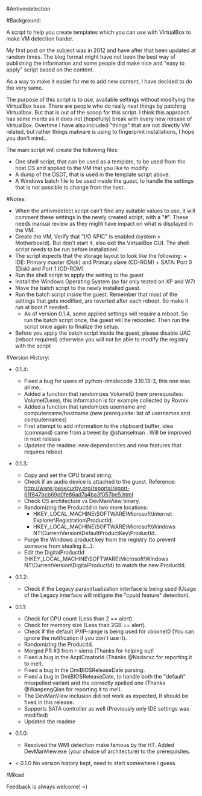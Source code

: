 #Antivmdetection

#Background:

A script to help you create templates which you can use with VirtualBox to make VM detection harder.

My first post on the subject was in 2012 and have after that been updated at random times. The blog format might have not been the best way of publishing the information and some people did make nice and "easy to apply" script based on the content.

As a way to make it easier for me to add new content, I have decided to do the very same.

The purpose of this script is to use, available settings without modifying the VirtualBox base. There are people who do really neat things by patching Virtualbox. But that is out of the scoop for this script. I think this approach has some merits as it does not (hopefully) break with every new release of VirtualBox. 
Overtime I have also included "things" that are not directly VM related, but rather things malware is using to fingerprint installations, I hope you don't mind..

The main script will create the following files: 

* One shell script, that can be used as a template, to be used from the host OS and applied to the VM that you like to modify. 
* A dump of the DSDT, that is used in the template script above. 
* A Windows batch file to be used inside the guest, to handle the settings that is not possible to change from the host.

#Notes:

* When the antivmdetect script can't find any suitable values to use, it will comment these settings in the newly created script, with a "#". These needs manual review as they might have impact on what is displayed in the VM.
* Create the VM, Verify that "I/O APIC" is enabled (system > Motherboard). But don't start it, also exit the VirtualBox GUI. The shell script needs to be run before installation!. 
* The script expects that the storage layout to look like the following:
       + IDE: Primary master (Disk) and Primary slave (CD-ROM)
       + SATA: Port 0 (Disk) and Port 1 (CD-ROM)
* Run the shell script to apply the setting to the guest 
* Install the Windows Operating System (so far only tested on XP and W7) 
* Move the batch script to the newly installed guest.
* Run the batch script inside the guest. Remember that most of the settings that gets modified, are reverted after each reboot. So make it run at boot if needed. 
    + As of version 0.1.4, some applied settings will require a reboot. So run the batch script once, the guest will be rebooted. Then run the script once again to finalize the setup.  
* Before you apply the batch script inside the guest, please disable UAC (reboot required) otherwise you will not be able to modify the registry with the script

#Version History:

* 0.1.4:
    + Fixed a bug for users of python-dmidecode 3.10.13-3, this one was all me..
    + Added a function that randomizes VolumeID (new prerequisites: VolumeID.exe), this information is for example collected by Rovnix 
    + Added a function that randomizes username and computername/hostname (new prerequisite: list of usernames and computernames) 
    + First attempt to add information to the clipboard buffer, idea (command) came from a tweet by @shanselman . Will be improved in next release
    + Updated the readme: new dependencies and new features that requires reboot 

* 0.1.3:
    + Copy and set the CPU brand string. 
    + Check if an audio device is attached to the guest. Reference: http://www.joesecurity.org/reports/report-61f847bcb69d0fe86ad7a4ba3f057be5.html
    + Check OS architecture vs DevManView binary.
    + Randomizing the ProductId in two more locations: 
	    + HKEY_LOCAL_MACHINE\SOFTWARE\Microsoft\Internet Explorer\Registration\ProductId.		
	    + HKEY_LOCAL_MACHINE\SOFTWARE\Microsoft\Windows NT\CurrentVersion\DefaultProductKey\ProductId.
    + Purge the Windows product key from the registry (to prevent someone from stealing it...).
    + Edit the DigitalProductId (HKEY_LOCAL_MACHINE\SOFTWARE\Microsoft\Windows NT\CurrentVersion\DigitalProductId) to match the new ProductId.
* 0.1.2:
    + Check if the Legacy paravirtualization interface is being used (Usage of the Legacy interface will mitigate the "cpuid feature" detection).
* 0.1.1:
    + Check for CPU count (Less than 2 == alert).
    + Check for memory size (Less than 2GB == alert).
    + Check if the default IP/IP-range is being used for vboxnet0 (You can ignore the notification if you don't use it). 
    + Randomizing the ProductId.
    + Merged PR #3 from r-sierra (Thanks for helping out!
    + Fixed a bug in the AcpiCreatorId (Thanks @Nadacsc for reporting it to me!).
    + Fixed a bug in the DmiBIOSReleaseDate parsing.
    + Fixed a bug in DmiBIOSReleaseDate, to handle both the "default" misspelled variant and the correctly spelled one (Thanks @WanpengQian for reporting it to me!).
    + The DevManView inclusion did not work as expected, It should be fixed in this release. 
    + Supports SATA controller as well (Previously only IDE settings was modified)
    + Updated the readme
* 0.1.0: 
    + Resolved the WMI detection make famous by the HT. Added DevManView.exe (your choice of architecture) to the prerequisites.
* < 0.1.0 No version history kept, need to start somewhere I guess.

/Mikael

Feedback is always welcome! =)

